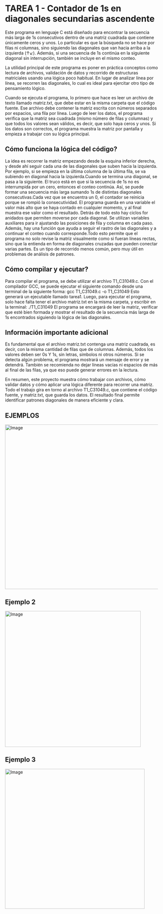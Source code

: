 
# TAREA 1 - Contador de 1s en diagonales secundarias ascendente

Este programa en lenguaje C está diseñado para encontrar la secuencia más larga de 1s consecutivos dentro de una matriz cuadrada que contiene únicamente
ceros y unos. Lo particular es que la búsqueda no se hace por filas ni columnas, sino siguiendo las diagonales que van hacia arriba a la izquierda (↑↙). 
Además, si una secuencia de 1s continúa en la siguiente diagonal sin interrupción, también se incluye en el mismo conteo.

La utilidad principal de este programa es poner en práctica conceptos como lectura de archivos, validación de datos y recorrido de estructuras matriciales 
usando una lógica poco habitual. En lugar de analizar línea por línea, se recorren las diagonales, lo cual es ideal para ejercitar otro tipo de pensamiento
lógico.

Cuando se ejecuta el programa, lo primero que hace es leer un archivo de texto llamado matriz.txt, que debe estar en la misma carpeta que el código fuente. 
Ese archivo debe contener la matriz escrita con números separados por espacios, una fila por línea. Luego de leer los datos, el programa verifica que la
matriz sea cuadrada (mismo número de filas y columnas) y que todos los valores sean válidos, es decir, que solo haya ceros y unos.
Si los datos son correctos, el programa muestra la matriz por pantalla y empieza a trabajar con su lógica principal.

## Cómo funciona la lógica del código?

La idea es recorrer la matriz empezando desde la esquina inferior derecha, y desde ahí seguir cada una de las diagonales que suben hacia la izquierda.
Por ejemplo, si se empieza en la última columna de la última fila, se va subiendo en diagonal hacia la izquierda.Cuando se termina una diagonal, se pasa a la
siguiente. El truco está en que si la secuencia de 1s no es interrumpida  por un cero, entonces el conteo continúa. Así, se puede formar una secuencia más 
larga sumando 1s de distintas diagonales consecutivas.Cada vez que se encuentra un 0, el contador se reinicia porque se rompió la consecutividad. 
El programa guarda en una variable el valor más alto que se haya contado en cualquier momento, y al final muestra ese valor como el resultado.
Detrás de todo esto hay ciclos for anidados que permiten moverse por cada diagonal. Se utilizan variables auxiliares para ir ajustando las posiciones de 
fila y columna en cada paso. Además, hay una función que ayuda a seguir el rastro de las diagonales y a continuar el conteo cuando corresponde.Todo esto 
permite que el programa no solo revise la matriz visualmente como si fueran líneas rectas, sino que la entienda en forma de diagonales cruzadas que pueden 
conectar varias partes. Es un tipo de recorrido menos común, pero muy útil en problemas de análisis de patrones.


## Cómo compilar y ejecutar?

Para compilar el programa, se debe utilizar el archivo T1_C31049.c. Con el compilador GCC, se puede ejecutar el siguiente comando desde una terminal de 
la siguiente forma: gcc T1_C31049.c -o T1_C31049
Esto generará un ejecutable llamado tarea1. Luego, para ejecutar el programa, solo hace falta tener el archivo matriz.txt en la misma carpeta, y escribir 
en la terminal: ./T1_C31049
El programa se encargará de leer la matriz, verificar que esté bien formada y mostrar el resultado de la secuencia más larga de 1s encontrados siguiendo 
la lógica de las diagonales.


## Información importante adicional

Es fundamental que el archivo matriz.txt contenga una matriz cuadrada, es decir, con la misma cantidad de filas que de columnas. Además, todos los valores
deben ser 0s Y 1s, sin letras, símbolos ni otros números. Si se detecta algún problema, el programa mostrará un mensaje de error y se detendrá.
También se recomienda no dejar líneas vacías ni espacios de más al final de las filas, ya que eso puede generar errores en la lectura.

En resumen, este proyecto muestra cómo trabajar con archivos, cómo validar datos y cómo aplicar una lógica diferente para recorrer una matriz. 
Todo el trabajo gira en torno al archivo T1_C31049.c, que contiene el código fuente, y matriz.txt, que guarda los datos. El resultado final permite 
identificar patrones diagonales de manera eficiente y clara.

## EJEMPLOS

<img width="541" alt="Image" src="https://github.com/user-attachments/assets/3fbba307-6e86-4bfe-b9fa-a9e463becf2e" />

## Ejemplo 2

<img width="447" alt="Image" src="https://github.com/user-attachments/assets/a784879b-1383-452f-b8c3-63afb2c6b44f" />

## Ejemplo 3

<img width="460" alt="Image" src="https://github.com/user-attachments/assets/3b890374-5def-42d5-bb5b-a5f11ddb6f1b" />
